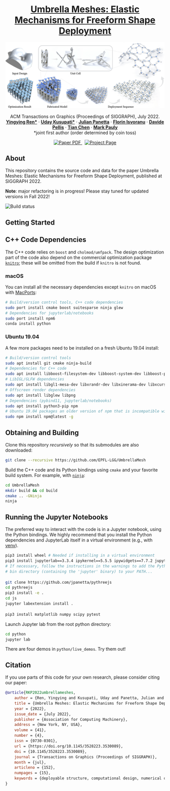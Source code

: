<!-- PROJECT LOGO -->
<p align="center">

  <h1 align="center"><a href="https://lgg.epfl.ch/publications/2022/UmbrellaMeshes/index.php/">Umbrella Meshes: Elastic Mechanisms for Freeform Shape Deployment</a></h1>

![Teaser](./release/projects_teaser.png)

  <p align="center">
    ACM Transactions on Graphics (Proceedings of SIGGRAPH), July 2022.
    <br />
    <a href="http://samararen.github.io//"><strong>Yingying Ren*</strong></a>
    ·
    <a href="http://lgg.epfl.ch/people.php?p=1/"><strong>Uday Kusupati*</strong></a>
    ·
    <a href="http://julianpanetta.com/"><strong>Julian Panetta</strong></a> 
    ·
    <a href="http://lgg.epfl.ch/people.php?p=1"><strong>Florin Isvoranu</strong></a> 
    ·
    <a href="http://lgg.epfl.ch/people.php?p=1"><strong>Davide Pellis</strong></a>
    ·
    <a href="http://lgg.epfl.ch/people.php?p=1/"><strong>Tian Chen</strong></a>
    ·
    <a href="http://lgg.epfl.ch/people.php?p=1"><strong>Mark Pauly</strong></a>
    <br />
    *joint first author (order determined by coin toss)
  </p>

  <p align="center">
    <a href='https://lgg.epfl.ch/publications/2022/UmbrellaMeshes/paper.pdf'>
      <img src='https://img.shields.io/badge/Paper-PDF-red?style=flat-square' alt='Paper PDF'>
    </a>
    <a href='https://lgg.epfl.ch/publications/2022/UmbrellaMeshes/index.php' style='padding-left: 0.5rem;'>
      <img src='https://img.shields.io/badge/Project-Page-blue?style=flat-square' alt='Project Page'>
    </a>
  </p>
</p>

## About

This repository contains the source code and data for the paper Umbrella Meshes: Elastic Mechanisms for Freeform Shape Deployment, published at SIGGRAPH 2022. 

**Note**: major refactoring is in progress! Please stay tuned for updated versions in Fall 2022!

![Build status](https://github.com/EPFL-LGG/UmbrellaMesh_release_v1/actions/workflows/autotests.yml/badge.svg)

## Getting Started

## C++ Code Dependencies

The C++ code relies on `boost` and `cholmod/umfpack`. The design optimization part of the code also depend on the commercial
optimization package [`knitro`](https://www.artelys.com/solvers/knitro/); these
will be omitted from the build if `knitro` is not found.

### macOS
You can install all the necessary dependencies except `knitro` on macOS with [MacPorts](https://www.macports.org):

```bash
# Build/version control tools, C++ code dependencies
sudo port install cmake boost suitesparse ninja glew
# Dependencies for jupyterlab/notebooks
sudo port install npm6
conda install python
```

### Ubuntu 19.04
A few more packages need to be installed on a fresh Ubuntu 19.04 install:
```bash
# Build/version control tools
sudo apt install git cmake ninja-build
# Dependencies for C++ code
sudo apt install libboost-filesystem-dev libboost-system-dev libboost-program-options-dev libsuitesparse-dev
# LibIGL/GLFW dependencies
sudo apt install libgl1-mesa-dev libxrandr-dev libxinerama-dev libxcursor-dev libxi-dev
# Offscreen render dependencies
sudo apt install libglew libpng
# Dependencies (pybind11, jupyterlab/notebooks)
sudo apt install python3-pip npm
# Ubuntu 19.04 packages an older version of npm that is incompatible with its nodejs version...
sudo npm install npm@latest -g
```

## Obtaining and Building

Clone this repository *recursively* so that its submodules are also downloaded:

```bash
git clone --recursive https://github.com/EPFL-LGG/UmbrellaMesh
```

Build the C++ code and its Python bindings using `cmake` and your favorite
build system. For example, with [`ninja`](https://ninja-build.org):

```bash
cd UmbrellaMesh
mkdir build && cd build
cmake .. -GNinja
ninja
```


## Running the Jupyter Notebooks
The preferred way to interact with the code is in a Jupyter notebook,
using the Python bindings.
We highly recommend that you install the Python dependencies and JupyterLab itself in a
virtual environment (e.g., with [venv](https://docs.python.org/3/library/venv.html)).


```bash
pip3 install wheel # Needed if installing in a virtual environment
pip3 install jupyterlab==3.3.4 ipykernel==5.5.5 ipywidgets==7.7.2 jupyterlab-widgets==1.1.1 # Use a slightly older version of ipykernel to avoid cluttering notebook with stdout content.
# If necessary, follow the instructions in the warnings to add the Python user
# bin directory (containing the 'jupyter' binary) to your PATH...

git clone https://github.com/jpanetta/pythreejs
cd pythreejs
pip3 install -e .
cd js
jupyter labextension install .

pip3 install matplotlib numpy scipy pytest
```

Launch Jupyter lab from the root python directory:
```bash
cd python
jupyter lab
```

There are four demos in `python/live_demos`. Try them out!


## Citation
If you use parts of this code for your own research, please consider citing our paper:
```bibtex
@article{RKP2022umbrellameshes,
	author = {Ren, Yingying and Kusupati, Uday and Panetta, Julian and Isvoranu, Florin and Pellis, Davide and Chen, Tian and Pauly, Mark},
	title = {Umbrella Meshes: Elastic Mechanisms for Freeform Shape Deployment},
	year = {2022},
	issue_date = {July 2022},
	publisher = {Association for Computing Machinery},
	address = {New York, NY, USA},
	volume = {41},
	number = {4},
	issn = {0730-0301},
	url = {https://doi.org/10.1145/3528223.3530089},
	doi = {10.1145/3528223.3530089},
    journal = {Transactions on Graphics (Proceedings of SIGGRAPH)},
	month = {jul},
	articleno = {152},
	numpages = {15},
	keywords = {deployable structure, computational design, numerical optimization, fabrication, physics-based simulation}
}
```
